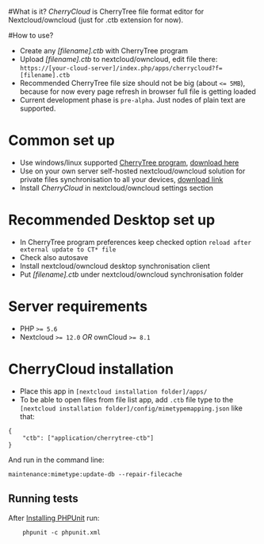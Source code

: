#What is it?
_CherryCloud_ is CherryTree file format editor for Nextcloud/owncloud (just for .ctb extension for now).

#How to use?
* Create any _[filename].ctb_ with CherryTree program
* Upload _[filename].ctb_ to nextcloud/owncloud, edit file there: ``https://[your-cloud-server]/index.php/apps/cherrycloud?f=[filename].ctb``
* Recommended CherryTree file size should not be big (about ``<= 5MB``), because for now every page refresh in browser full file is getting loaded
* Current development phase is ``pre-alpha``. Just nodes of plain text are supported.  

# Common set up
* Use windows/linux supported [CherryTree program](www.giuspen.com/cherrytree/), [download here](www.giuspen.com/cherrytree/#downl)
* Use on your own server self-hosted nextcloud/owncloud solution for private files synchronisation to all your devices, [download link](https://nextcloud.com/install)
* Install _CherryCloud_ in nextcloud/owncloud settings section

# Recommended Desktop set up  
* In CherryTree program preferences keep checked option ``reload after external update to CT* file``
* Check also autosave
* Install nextcloud/owncloud desktop synchronisation client 
* Put _[filename].ctb_ under nextcloud/owncloud synchronisation folder 

# Server requirements
* PHP ``>= 5.6``
* Nextcloud ``>= 12.0`` _OR_ ownCloud ``>= 8.1``

# CherryCloud installation
* Place this app in ``[nextcloud installation folder]/apps/``
* To be able to open files from file list app, add ``.ctb`` file type to the ``[nextcloud installation folder]/config/mimetypemapping.json`` like that:
```
{
    "ctb": ["application/cherrytree-ctb"]
}
```
And run in the command line:
```
maintenance:mimetype:update-db --repair-filecache
```

## Running tests
After [Installing PHPUnit](http://phpunit.de/getting-started.html) run:
```
    phpunit -c phpunit.xml
```